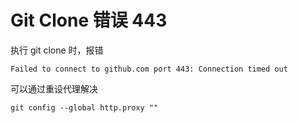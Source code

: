 # Git Clone 错误 443

执行 git clone 时，报错

```shell
Failed to connect to github.com port 443: Connection timed out
```

可以通过重设代理解决

```shell
git config --global http.proxy ""
```
